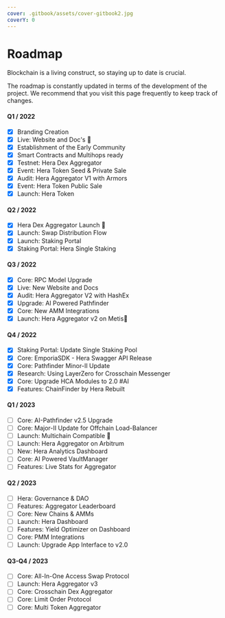 ```yaml
---
cover: .gitbook/assets/cover-gitbook2.jpg
coverY: 0
---
```


# Roadmap

Blockchain is a living construct, so staying up to date is crucial.

The roadmap is constantly updated in terms of the development of the project. We recommend that you visit this page frequently to keep track of changes.

#### Q1 / 2022

* [x] Branding Creation
* [x] Live: Website and Doc's :tada:
* [x] Establishment of the Early Community
* [x] Smart Contracts and Multihops ready
* [x] Testnet: Hera Dex Aggregator
* [x] Event: Hera Token Seed & Private Sale
* [x] Audit: Hera Aggregator V1 with Armors
* [x] Event: Hera Token Public Sale
* [x] Launch: Hera Token

#### Q2 / 2022

* [x] Hera Dex Aggregator Launch :tada:
* [x] Launch: Swap Distribution Flow
* [x] Launch: Staking Portal
* [x] Staking Portal: Hera Single Staking

#### Q3 / 2022

* [x] Core: RPC Model Upgrade
* [x] Live: New Website and Docs
* [x] Audit: Hera Aggregator V2 with HashEx
* [x] Upgrade: AI Powered Pathfinder
* [x] Core: New AMM Integrations
* [x] Launch: Hera Aggregator v2 on Metis:tada:

#### Q4 / 2022

* [x] Staking Portal: Update Single Staking Pool
* [x] Core: EmporiaSDK - Hera Swagger API Release
* [x] Core: Pathfinder Minor-II Update
* [x] Research: Using LayerZero for Crosschain Messenger
* [x] Core: Upgrade HCA Modules to 2.0 #AI
* [x] Features: ChainFinder by Hera Rebuilt

#### Q1 / 2023

* [ ] Core: AI-Pathfinder v2.5 Upgrade
* [ ] Core: Major-II Update for Offchain Load-Balancer
* [ ] Launch: Multichain Compatible :tada:
* [ ] Launch: Hera Aggregator on Arbitrum
* [ ] New: Hera Analytics Dashboard
* [ ] Core: AI Powered VaultManager
* [ ] Features: Live Stats for Aggregator

#### Q2 / 2023

* [ ] Hera: Governance & DAO
* [ ] Features: Aggregator Leaderboard
* [ ] Core: New Chains & AMMs
* [ ] Launch: Hera Dashboard
* [ ] Features: Yield Optimizer on Dashboard
* [ ] Core: PMM Integrations
* [ ] Launch: Upgrade App Interface to v2.0

#### Q3-Q4 / 2023

* [ ] Core: All-In-One Access Swap Protocol
* [ ] Launch: Hera Aggregator v3
* [ ] Core: Crosschain Dex Aggregator
* [ ] Core: Limit Order Protocol
* [ ] Core: Multi Token Aggregator
